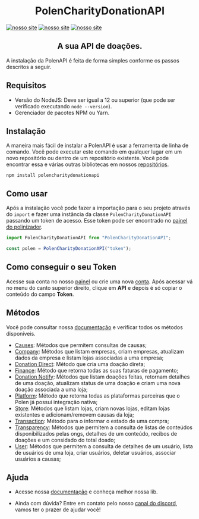 <h1 align="center">PolenCharityDonationAPI</h1>


[![nosso site](https://img.shields.io/badge/nosso%20site-polen-%23413279)](https://polen.com.br/)
[![nosso site](https://img.shields.io/badge/node-V14.16-green)](https://nodejs.org/en/)
[![nosso site](https://img.shields.io/badge/helper-polen--dev-%239653a1)](https://polen-donation.github.io/polen-docs/)


<h2 align="center">A sua API de doações.</h2>


A instalação da PolenAPI é feita de forma simples conforme os passos descritos a seguir.

## Requisitos

- Versão do NodeJS: Deve ser igual a 12 ou superior (que pode ser verificado executando `node --version`).
- Gerenciador de pacotes NPM ou Yarn.

## Instalação

A maneira mais fácil de instalar a PolenAPI é usar a ferramenta de linha de comando. Você pode executar este comando em qualquer lugar em um novo repositório ou dentro de um repositório existente.
Você pode encontrar essa e várias outras bibliotecas em nossos [repositórios](https://github.com/Polen-Donation/PolenCharityDonationAPI).
```shell
npm install polencharitydonationapi
```

## Como usar
Após a instalação você pode fazer a importação para o seu projeto através do `import` e fazer uma instância da classe `PolenCharityDonationAPI` passando um token de acesso. Esse token pode ser encontrado no [painel do polinizador](https://painel.opolen.com.br/).


```javascript
import PolenCharityDonationAPI from "PolenCharityDonationAPI";

const polen = PolenCharityDonationAPI("token");
```

## Como conseguir o seu Token
Acesse sua conta no nosso [painel](https://painel.polen.com.br/#/pages/login) ou crie uma nova [conta](https://bemvindo.opolen.com.br/#/customization). Após acessar vá no menu do canto superior direito, clique em **API** e depois é só copiar o conteúdo do campo **Token**.

## Métodos

Você pode consultar nossa [documentação](https://polen-donation.github.io/polen-docs/docs/) e verificar todos os métodos disponíveis.

- [Causes](https://polen-donation.github.io/polen-docs/docs/node/methods/cause): Métodos que permitem consultas de causas;
- [Company](https://polen-donation.github.io/polen-docs/docs/node/methods/company): Métodos que listam empresas, criam empresas, atualizam dados da empresa e listam lojas associadas a uma empresa;
- [Donation Direct](https://polen-donation.github.io/polen-docs/docs/node/methods/donation-direct): Método que cria uma doação direta;
- [Finance](https://polen-donation.github.io/polen-docs/docs/node/methods/finance): Método que retorna todas as suas faturas de pagamento;
- [Donation Notify](https://polen-donation.github.io/polen-docs/docs/node/methods/notify-donation): Métodos que listam doações feitas, retornam detalhes de uma doação, atualizam status de uma doação e criam uma nova doação associada a uma loja;
- [Platform](https://polen-donation.github.io/polen-docs/docs/node/methods/platform):  Método que retorna todas as plataformas parceiras que o Polen já possui integração nativa;
- [Store](https://polen-donation.github.io/polen-docs/docs/node/methods/store): Métodos que listam lojas, criam novas lojas, editam lojas existentes e adicionam/removem causas da loja;
- [Transaction](https://polen-donation.github.io/polen-docs/docs/node/methods/transaction): Método para o informar o estado de uma compra;
- [Transparency](https://polen-donation.github.io/polen-docs/docs/node/methods/transparency): Métodos que permitem a consulta de listas de conteúdos disponibilizados pelas ongs, detalhes de um conteúdo, recibos de doações e um considado do total doado;
- [User](https://polen-donation.github.io/polen-docs/docs/node/methods/user): Métodos que permitem a consulta de detalhes de um usuário, lista de usuários de uma loja, criar usuários, deletar usuários, associar usuários a causas;

## Ajuda

- Acesse nossa [documentação](https://polen-donation.github.io/polen-docs/) e conheça melhor nossa lib.

- Ainda com dúvida? Entre em contato pelo nosso [canal do discord](https://discord.gg/6YVtUbKS4b), vamos ter o prazer de ajudar você!
